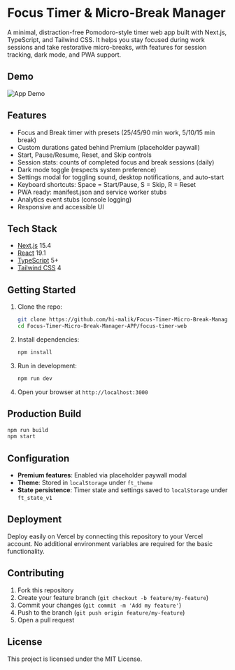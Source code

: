 # Focus Timer & Micro-Break Manager

A minimal, distraction-free Pomodoro-style timer web app built with Next.js, TypeScript, and Tailwind CSS. It helps you stay focused during work sessions and take restorative micro-breaks, with features for session tracking, dark mode, and PWA support.

## Demo

![App Demo](./demo.gif)

## Features

- Focus and Break timer with presets (25/45/90 min work, 5/10/15 min break)
- Custom durations gated behind Premium (placeholder paywall)
- Start, Pause/Resume, Reset, and Skip controls
- Session stats: counts of completed focus and break sessions (daily)
- Dark mode toggle (respects system preference)
- Settings modal for toggling sound, desktop notifications, and auto-start
- Keyboard shortcuts: Space = Start/Pause, S = Skip, R = Reset
- PWA ready: manifest.json and service worker stubs
- Analytics event stubs (console logging)
- Responsive and accessible UI

## Tech Stack

- [Next.js](https://nextjs.org/) 15.4
- [React](https://reactjs.org/) 19.1
- [TypeScript](https://www.typescriptlang.org/) 5+
- [Tailwind CSS](https://tailwindcss.com/) 4

## Getting Started

1. Clone the repo:
   ```bash
   git clone https://github.com/hi-malik/Focus-Timer-Micro-Break-Manager-APP.git
   cd Focus-Timer-Micro-Break-Manager-APP/focus-timer-web
   ```
2. Install dependencies:
   ```bash
   npm install
   ```
3. Run in development:
   ```bash
   npm run dev
   ```
4. Open your browser at `http://localhost:3000`

## Production Build

```bash
npm run build
npm start
```

## Configuration

- **Premium features**: Enabled via placeholder paywall modal
- **Theme**: Stored in `localStorage` under `ft_theme`
- **State persistence**: Timer state and settings saved to `localStorage` under `ft_state_v1`

## Deployment

Deploy easily on Vercel by connecting this repository to your Vercel account. No additional environment variables are required for the basic functionality.

## Contributing

1. Fork this repository
2. Create your feature branch (`git checkout -b feature/my-feature`)
3. Commit your changes (`git commit -m 'Add my feature'`)
4. Push to the branch (`git push origin feature/my-feature`)
5. Open a pull request

## License

This project is licensed under the MIT License.
